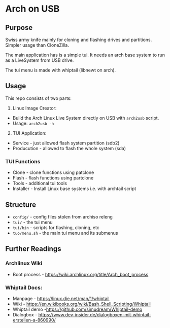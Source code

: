 # Arch on USB

## Purpose
Swiss army knife mainly for cloning and flashing drives and partitions.
Simpler usage than CloneZilla.

The main application has is a simple tui. It needs an arch base system to run as
a LiveSystem from USB drive.

The tui menu is made with whiptail (libnewt on arch).

## Usage

This repo consists of two parts:

1. Linux Image Creator:
- Build the Arch Linux Live System directly on USB with `arch2usb` script.
- Usage: `arch2usb -h`

2. TUI Application:
- Service         - just allowed flash system partition (sdb2)
- Producution     - allowed to flash the whole system (sda)

### TUI Functions
- Clone             - clone functions using patclone
- Flash             - flash functions using partclone
- Tools             - additional tui tools 
- Installer         - Install Linux base systems i.e. with archtail script


## Structure 
- `config/`         - config files stolen from archiso releng
- `tui/`            - the tui menu
- `tui/bin`         - scripts for flashing, cloning, etc 
- `tuo/menu.sh`     - the main tui menu and its submenus


## Further Readings

### Archlinux Wiki
- Boot process - https://wiki.archlinux.org/title/Arch_boot_process

### Whiptail Docs:
- Manpage - https://linux.die.net/man/1/whiptail
- Wiki - https://en.wikibooks.org/wiki/Bash_Shell_Scripting/Whiptail
- Whiptail demo -https://github.com/simudream/Whiptail-demo
- Dialogbox - https://www.dev-insider.de/dialogboxen-mit-whiptail-erstellen-a-860990/
